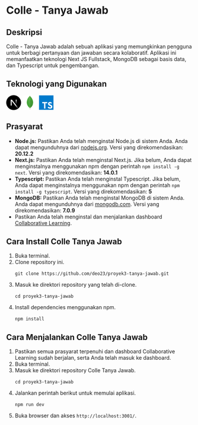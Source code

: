 
# Colle - Tanya Jawab

## Deskripsi
Colle - Tanya Jawab adalah sebuah aplikasi yang memungkinkan pengguna untuk berbagi pertanyaan dan jawaban secara kolaboratif. Aplikasi ini memanfaatkan teknologi Next JS Fullstack, MongoDB sebagai basis data, dan Typescript untuk pengembangan.

## Teknologi yang Digunakan
<p align="left">
  <img src="https://raw.githubusercontent.com/devicons/devicon/master/icons/nextjs/nextjs-original.svg" alt="Next JS" width="40" height="40"/>
  <img src="https://raw.githubusercontent.com/devicons/devicon/master/icons/mongodb/mongodb-original.svg" alt="MongoDB" width="40" height="40"/>
  <img src="https://raw.githubusercontent.com/devicons/devicon/master/icons/typescript/typescript-original.svg" alt="Typescript" width="40" height="40"/>
</p>

## Prasyarat
- **Node.js:** Pastikan Anda telah menginstal Node.js di sistem Anda. Anda dapat mengunduhnya dari [nodejs.org](https://nodejs.org/). Versi yang direkomendasikan: **20.12.2**
- **Next.js:** Pastikan Anda telah menginstal Next.js. Jika belum, Anda dapat menginstalnya menggunakan npm dengan perintah `npm install -g next`. Versi yang direkomendasikan: **14.0.1**
- **Typescript:** Pastikan Anda telah menginstal Typescript. Jika belum, Anda dapat menginstalnya menggunakan npm dengan perintah `npm install -g typescript`. Versi yang direkomendasikan: **5**
- **MongoDB:** Pastikan Anda telah menginstal MongoDB di sistem Anda. Anda dapat mengunduhnya dari [mongodb.com](https://www.mongodb.com/try/download/community). Versi yang direkomendasikan: **7.0.9**
- Pastikan Anda telah menginstal dan menjalankan dashboard [Collaborative Learning](https://github.com/farizibnu/collaborative-learning).

## Cara Install Colle Tanya Jawab
1. Buka terminal.
2. Clone repository ini.
   ```
   git clone https://github.com/deo23/proyek3-tanya-jawab.git
   ```
3. Masuk ke direktori repository yang telah di-clone.
   ```
   cd proyek3-tanya-jawab
   ```
4. Install dependencies menggunakan npm.
   ```
   npm install
   ```

## Cara Menjalankan Colle Tanya Jawab
1. Pastikan semua prasyarat terpenuhi dan dashboard Collaborative Learning sudah berjalan, serta Anda telah masuk ke dashboard.
2. Buka terminal.
3. Masuk ke direktori repository Colle Tanya Jawab.
   ```
   cd proyek3-tanya-jawab
   ```
4. Jalankan perintah berikut untuk memulai aplikasi.
   ```
   npm run dev
   ```
5. Buka browser dan akses `http://localhost:3001/`.



